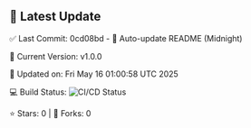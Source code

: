 ## 🚀 Latest Update

✅ Last Commit: 0cd08bd - 🤖 Auto-update README (Midnight)

🌟 Current Version: v1.0.0

📅 Updated on: Fri May 16 01:00:58 UTC 2025

💻 Build Status: ![CI/CD Status](https://github.com/SaiAryan1784/wedding_frontend/actions/workflows/update-readme.yml/badge.svg)

⭐️ Stars: 0 | 🍴 Forks: 0
